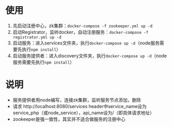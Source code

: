 # 使用
1. 先启动注册中心，zk集群：`docker-compose -f zookeeper.yml up -d`
2. 启动Registrator，监听docker，自动注册服务：`docker-compose -f registrator.yml up -d`
3. 启动服务：进入services文件夹，执行`docker-compose up -d`（node服务需要先执行`npm install`）
4. 启动服务提供者：进入discovery文件夹，执行`docker-compose up -d`（node服务需要先执行`npm install`）

# 说明
* 服务提供者用node编写，连接zk集群，监听服务节点添加，删除
* 请求 http://localhost:8080/services header中service_name设为service_php（或node_service），api_name设为/（即具体请求地址）
* zookeeper是强一致性，其实并不适合做服务的注册中心
